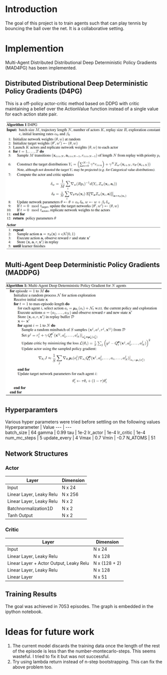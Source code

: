 # Introduction
The goal of this project is to train agents such that can play tennis by bouncing the ball over the net. It is a collaborative setting.

# Implemention

Multi-Agent Distributed Distributional Deep Deterministic Policy Gradients (MAD4PG) has been implemented.

## Distributed Distributional Deep Deterministic Policy Gradients (D4PG)

This is a off-policy actor-critic method based on DDPG with critic maintaining a belief over the ActionValue function instead of a single value for each action state pair.

![alt text](https://github.com/sunilnandihalli/drnld-p3-mad4pg/blob/master/d4pg.jpg)

## Multi-Agent Deep Deterministic Policy Gradients (MADDPG)

![alt text](https://github.com/sunilnandihalli/drnld-p3-mad4pg/blob/master/maddpg.jpg)



## Hyperparamters

Various hyper parameters were tried before settling on the following values
Hyperparameter | Value
--- | ---    
batch_size | 64
gamma | 0.99
tau | 1e-2
lr_actor | 1e-4
lr_critic | 1e-4
num_mc_steps | 5 
update_every | 4
Vmax | 0.7
Vmin | -0.7
N_ATOMS | 51

## Network Structures

### Actor

Layer | Dimension
--- | ---
Input | N x 24
Linear Layer, Leaky Relu | N x 256
Linear Layer, Leaky Relu | N x 2
Batchnormalization1D | N x 2
Tanh Output | N x 2

### Critic

Layer | Dimension
--- | ---
Input | N x 24
Linear Layer, Leaky Relu | N x 128
Linear Layer + Actor Output, Leaky Relu | N x (128 + 2)
Linear Layer, Leaky Relu | N x 128
Linear Layer | N x 51

## Training Results
The goal was achieved in 7053 episodes. The graph is embedded in the ipython notebook.


# Ideas for future work
1. The current model discards the training data once the length of the rest of the episode is less than the number-montecarlo-steps. This seems wasteful. I tried to fix it but was not successful. 
2. Try using lambda return instead of n-step bootstrapping. This can fix the above problem too.
